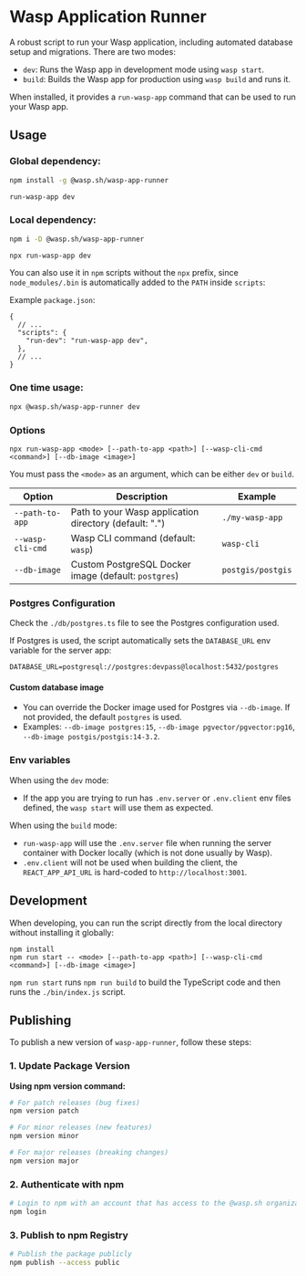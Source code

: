 # Wasp Application Runner

A robust script to run your Wasp application, including automated database setup and migrations. There are two modes:

- `dev`: Runs the Wasp app in development mode using `wasp start`.
- `build`: Builds the Wasp app for production using `wasp build` and runs it.

When installed, it provides a `run-wasp-app` command that can be used to run your Wasp app.

## Usage

### Global dependency:

```bash
npm install -g @wasp.sh/wasp-app-runner

run-wasp-app dev
```

### Local dependency:

```bash
npm i -D @wasp.sh/wasp-app-runner

npx run-wasp-app dev
```

You can also use it in `npm` scripts without the `npx` prefix, since `node_modules/.bin` is automatically added to the `PATH` inside `scripts`:

Example `package.json`:

```jsonc
{
  // ...
  "scripts": {
    "run-dev": "run-wasp-app dev",
  },
  // ...
}
```

### One time usage:

```bash
npx @wasp.sh/wasp-app-runner dev
```

### Options

```
npx run-wasp-app <mode> [--path-to-app <path>] [--wasp-cli-cmd <command>] [--db-image <image>]
```

You must pass the `<mode>` as an argument, which can be either `dev` or `build`.

| Option           | Description                                            | Example           |
| ---------------- | ------------------------------------------------------ | ----------------- |
| `--path-to-app`  | Path to your Wasp application directory (default: ".") | `./my-wasp-app`   |
| `--wasp-cli-cmd` | Wasp CLI command (default: `wasp`)                     | `wasp-cli`        |
| `--db-image`     | Custom PostgreSQL Docker image (default: `postgres`)   | `postgis/postgis` |

### Postgres Configuration

Check the `./db/postgres.ts` file to see the Postgres configuration used.

If Postgres is used, the script automatically sets the `DATABASE_URL` env variable for the server app:

```
DATABASE_URL=postgresql://postgres:devpass@localhost:5432/postgres
```

#### Custom database image

- You can override the Docker image used for Postgres via `--db-image`. If not provided, the default `postgres` is used.
- Examples: `--db-image postgres:15`, `--db-image pgvector/pgvector:pg16`, `--db-image postgis/postgis:14-3.2`.

### Env variables

When using the `dev` mode:

- If the app you are trying to run has `.env.server` or `.env.client` env files defined, the `wasp start` will use them as expected.

When using the `build` mode:

- `run-wasp-app` will use the `.env.server` file when running the server container with Docker locally (which is not done usually by Wasp).
- `.env.client` will not be used when building the client, the `REACT_APP_API_URL` is hard-coded to `http://localhost:3001`.

## Development

When developing, you can run the script directly from the local directory without installing it globally:

```
npm install
npm run start -- <mode> [--path-to-app <path>] [--wasp-cli-cmd <command>] [--db-image <image>]
```

`npm run start` runs `npm run build` to build the TypeScript code and then runs the `./bin/index.js` script.

## Publishing

To publish a new version of `wasp-app-runner`, follow these steps:

### 1. Update Package Version

**Using npm version command:**

```bash
# For patch releases (bug fixes)
npm version patch

# For minor releases (new features)
npm version minor

# For major releases (breaking changes)
npm version major
```

### 2. Authenticate with npm

```bash
# Login to npm with an account that has access to the @wasp.sh organization
npm login
```

### 3. Publish to npm Registry

```bash
# Publish the package publicly
npm publish --access public
```
